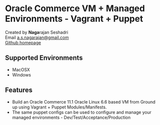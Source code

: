 # Oracle Commerce VM + Managed Environments - Vagrant + Puppet

Created by **Naga**rajan Seshadri  
Email <a.s.nagarajan@gmail.com>  
[Github homepage](https://github.com/nagaseshadri/puppet-vagrant-oc11.1)

## Supported Environments

- MacOSX
- Windows

## Features

- Build an Oracle Commerce 11.1 Oracle Linux 6.6 based VM from Ground up using Vagrant + Puppet Modules/Manifests. 
- The same puppet configs can be used to configure and manage your managed environments - Dev/Test/Acceptance/Production


